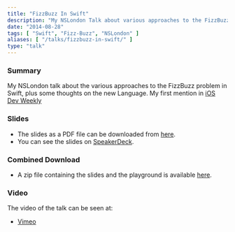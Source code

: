 ```yaml
---
title: "FizzBuzz In Swift"
description: "My NSLondon Talk about various approaches to the FizzBuzz problem in Swift."
date: "2014-08-28"
tags: [ "Swift", "Fizz-Buzz", "NSLondon" ]
aliases: [ "/talks/fizzbuzz-in-swift/" ]
type: "talk"
---
```


### Summary

My NSLondon talk about the various approaches to the FizzBuzz problem in Swift,
plus some thoughts on the new Language. My first mention in [iOS Dev Weekly](https://iosdevweekly.com/issues/167)

### Slides

- The slides as a PDF file can be downloaded from
[here](http://downloads.abizern.org/FizzBuzz/FizzBuzzerry.pdf).
- You can see the slides on [SpeakerDeck](https://speakerdeck.com/abizern/fizzbuzz-in-swift-a-talk-with-3-codas).


### Combined Download

- A zip file containing the slides and the playground is available [here](http://downloads.abizern.org/FizzBuzzery.zip).


### Video

The video of the talk can be seen at:

- [Vimeo](http://vimeo.com/105440181)
